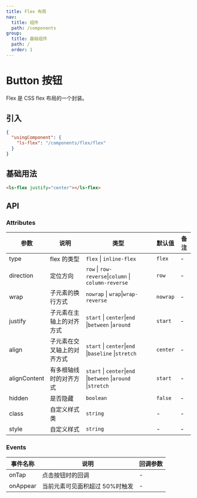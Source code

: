 ```yaml
---
title: Flex 布局
nav:
  title: 组件
  path: /components
group:
  title: 基础组件
  path: /
  order: 1
---
```


# Button 按钮

Flex 是 CSS flex 布局的一个封装。

## 引入

```json
{
  "usingComponent": {
    "ls-flex": "/components/flex/flex"
  }
}
```

## 基础用法

```html
<ls-flex justify="center"></ls-flex>
```

## API

### Attributes

| 参数         | 说明                       | 类型                                                          | 默认值   | 备注 |
| ------------ | -------------------------- | ------------------------------------------------------------- | -------- | ---- |
| type         | flex 的类型                | `flex` \| `inline-flex`                                       | `flex`   | -    |
| direction    | 定位方向                   | `row` \| `row-reverse`\|`column` \| `column-reverse`          | `row`    | -    |
| wrap         | 子元素的换行方式           | `nowrap` \| `wrap`\|`wrap-reverse`                            | `nowrap` | -    |
| justify      | 子元素在主轴上的对齐方式   | `start` \| `center`\|`end` \|`between` \|`around`             | `start`  | -    |
| align        | 子元素在交叉轴上的对齐方式 | `start` \| `center`\|`end` \|`baseline` \|`stretch`           | `center` | -    |
| alignContent | 有多根轴线时的对齐方式     | `start` \| `center`\|`end` \|`between` \|`around` \|`stretch` | `start`  | -    |
| hidden       | 是否隐藏                   | `boolean`                                                     | `false`  | -    |
| class        | 自定义样式类               | `string`                                                      | -        | -    |
| style        | 自定义样式                 | `string`                                                      | -        | -    |

### Events

| 事件名称 | 说明                           | 回调参数 |
| -------- | ------------------------------ | -------- |
| onTap    | 点击按钮时的回调               | -        |
| onAppear | 当前元素可见面积超过 50%时触发 | -        |
